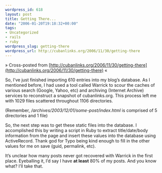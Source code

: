 ```yaml
--- 
wordpress_id: 618
layout: post
title: Getting There...
date: "2006-01-20T19:18:32+00:00"
tags: 
- Uncategorized
- rails
- ruby
wordpress_slug: getting-there
wordpress_url: http://cubanlinks.org/2006/11/30/getting-there
---
```

&raquo; Cross-posted from [http://cubanlinks.org/2006/11/30/getting-there](http://cubanlinks.org/2006/11/30/getting-there) &laquo;

<p>So, I&#8217;ve just finished importing 610 entries into my blog&#8217;s database. As I mentioned before, I had used a tool called Warrick to scour the caches of various search (Google, Yahoo, etc) and archiving (Internet Archive) services to reconstruct a snapshot of cubanlinks.org.  This process left me with 1029 files scattered throughout 1106 directories.</p>


<p>(Remember, <i>/archives/2003/12/01/some-post/index.html</i> is comprised of 5 directories and 1 file)</p>


<p>So, the next step was to get these static files into the database. I accomplished this by writing a script in Ruby to extract title/date/body information from the page and insert these values into the database using ActiveRecord. Thank god for Typo being kind enough to fill in the other values for me on save (guid, permalink, etc).</p>


<p>It&#8217;s unclear how many posts never got recovered with Warrick in the first place. Eyeballing it, I&#8217;d say I have <b>at least</b> 80% of my posts.  And you know what? I&#8217;ll take that.</p>
